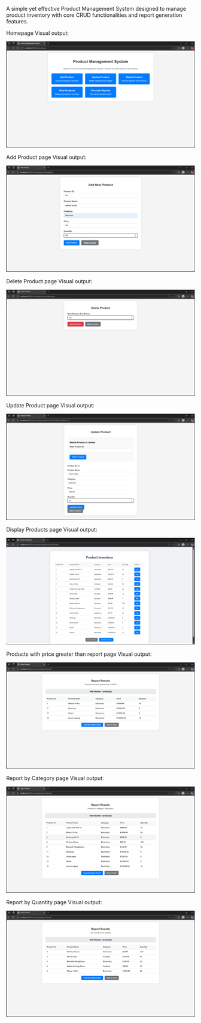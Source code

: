 A simple yet effective Product Management System designed to manage product inventory with core CRUD functionalities and report generation features.


Homepage Visual output:

![Home Page](Images/Homepage.png)


Add Product page Visual output:

![Addproduct Page](Images/Addproduct.png)


Delete Product page Visual output:

![Deleteproduct Page](Images/Deleteproduct.png)


Update Product page Visual output:

![Updateproduct Page](Images/Updateproduct.png)


Display Products page Visual output:

![Displayproduct Page](Images/Displayproducts.png)


Products with price greater than report page Visual output:

![Pricegreater_report Page](Images/Pricegreater_report.png)


Report by Category page Visual output:

![Report_category Page](Images/Report_category.png)


Report by Quantity page Visual output:

![Report_quantity Page](Images/report_quantity.png)